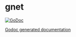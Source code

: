 gnet
====

[![GoDoc](http://godoc.org/github.com//samoslab/gnet?status.png)](http://godoc.org/github.com/samoslab/gnet)

[Godoc generated documentation](https://godoc.org/github.com/samoslab/gnet)

